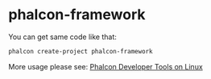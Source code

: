 # phalcon-framework

You can get same code like that:

```sh
phalcon create-project phalcon-framework
```

More usage please see: [Phalcon Developer Tools on Linux](https://docs.phalconphp.com/3.4/en/devtools-installation)
